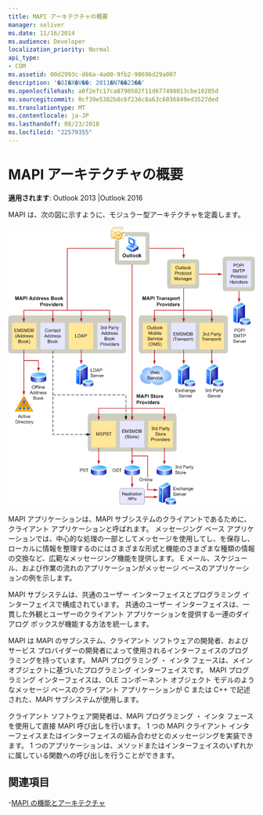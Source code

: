 ```yaml
---
title: MAPI アーキテクチャの概要
manager: soliver
ms.date: 11/16/2014
ms.audience: Developer
localization_priority: Normal
api_type:
- COM
ms.assetid: 00d2993c-d66a-4a00-9fb2-98696d29a007
description: '�ŏI�X�V��: 2011�N7��23��'
ms.openlocfilehash: a0f2efc17ca8790502f11d677498013cbe10205d
ms.sourcegitcommit: 0cf39e5382b8c6f236c8a63c6036849ed3527ded
ms.translationtype: MT
ms.contentlocale: ja-JP
ms.lasthandoff: 08/23/2018
ms.locfileid: "22579355"
---
```

# <a name="mapi-architecture-overview"></a>MAPI アーキテクチャの概要
 
**適用されます**: Outlook 2013 |Outlook 2016 
  
MAPI は、次の図に示すように、モジュラー型アーキテクチャを定義します。  
  
![Outlook 2010 のアーキテクチャ](media/amapi_43.gif "Outlook 2010 のアーキテクチャ")
  
MAPI アプリケーションは、MAPI サブシステムのクライアントであるために、クライアント アプリケーションと呼ばれます。 メッセージング ベース アプリケーションでは、中心的な処理の一部としてメッセージを使用してし、を保存し、ローカルに情報を整理するのにはさまざまな形式と機能のさまざまな種類の情報の交換など、広範なメッセージング機能を提供します。 E メール、スケジュール、および作業の流れのアプリケーションがメッセージ ベースのアプリケーションの例を示します。
  
MAPI サブシステムは、共通のユーザー インターフェイスとプログラミング インターフェイスで構成されています。 共通のユーザー インターフェイスは、一貫した外観とユーザーのクライアント アプリケーションを提供する一連のダイアログ ボックスが機能する方法を統一します。
  
MAPI は MAPI のサブシステム、クライアント ソフトウェアの開発者、およびサービス プロバイダーの開発者によって使用されるインターフェイスのプログラミングを持っています。 MAPI プログラミング ・ インタ フェースは、メイン オブジェクトに基づいたプログラミング インターフェイスです。 MAPI プログラミング インターフェイスは、OLE コンポーネント オブジェクト モデルのようなメッセージ ベースのクライアント アプリケーションが C または C++ で記述された、MAPI サブシステムが使用します。 
  
クライアント ソフトウェア開発者は、MAPI プログラミング ・ インタ フェースを使用して直接 MAPI 呼び出しを行います。 1 つの MAPI クライアント インターフェイスまたはインターフェイスの組み合わせとのメッセージングを実装できます。 1 つのアプリケーションは、メソッドまたはインターフェイスのいずれかに属している関数への呼び出しを行うことができます。
  
## <a name="see-also"></a>関連項目

-[MAPI の機能とアーキテクチャ](mapi-features-and-architecture.md)

